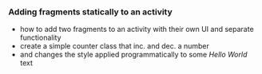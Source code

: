 ### Adding fragments statically to an activity  
  
- how to add two fragments to an activity with their own UI and separate functionality
- create a simple counter class that inc. and dec. a number 
- and changes the style applied programmatically to some *Hello World* text